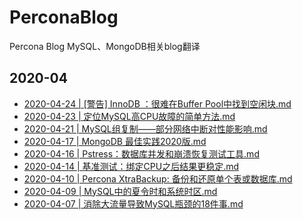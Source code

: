# PerconaBlog
Percona Blog MySQL、MongoDB相关blog翻译

## 2020-04
- [2020-04-24 | [警告] InnoDB ：很难在Buffer Pool中找到空闲块.md](https://github.com/lemontree8801/PerconaBlog/blob/master/2020-04/2020-04-24%20%7C%20%20%5B%E8%AD%A6%E5%91%8A%5D%20InnoDB%20%EF%BC%9A%E5%BE%88%E9%9A%BE%E5%9C%A8Buffer%20Pool%E4%B8%AD%E6%89%BE%E5%88%B0%E7%A9%BA%E9%97%B2%E5%9D%97.md)
- [2020-04-23 | 定位MySQL高CPU故障的简单方法.md](https://github.com/lemontree8801/PerconaBlog/blob/master/2020-04/2020-04-23%20%7C%20%E5%AE%9A%E4%BD%8DMySQL%E9%AB%98CPU%E6%95%85%E9%9A%9C%E7%9A%84%E7%AE%80%E5%8D%95%E6%96%B9%E6%B3%95.md)
- [2020-04-21 | MySQL组复制——部分网络中断对性能影响.md](https://github.com/lemontree8801/PerconaBlog/blob/master/2020-04/2020-04-21%20%7C%20MySQL%E7%BB%84%E5%A4%8D%E5%88%B6%E2%80%94%E2%80%94%E9%83%A8%E5%88%86%E7%BD%91%E7%BB%9C%E4%B8%AD%E6%96%AD%E5%AF%B9%E6%80%A7%E8%83%BD%E5%BD%B1%E5%93%8D.md)
- [2020-04-17 | MongoDB 最佳实践2020版.md](https://github.com/lemontree8801/PerconaBlog/blob/master/2020-04/2020-04-17%20%7C%20MongoDB%20%E6%9C%80%E4%BD%B3%E5%AE%9E%E8%B7%B52020%E7%89%88.md)
- [2020-04-16 | Pstress：数据库并发和崩溃恢复测试工具.md](https://github.com/lemontree8801/PerconaBlog/blob/master/2020-04/2020-04-16%20%7C%20Pstress%EF%BC%9A%E6%95%B0%E6%8D%AE%E5%BA%93%E5%B9%B6%E5%8F%91%E5%92%8C%E5%B4%A9%E6%BA%83%E6%81%A2%E5%A4%8D%E6%B5%8B%E8%AF%95%E5%B7%A5%E5%85%B7.md)
- [2020-04-14 | 基准测试：绑定CPU之后结果更稳定.md](https://github.com/lemontree8801/PerconaBlog/blob/master/2020-04/2020-04-14%20%7C%20%E5%9F%BA%E5%87%86%E6%B5%8B%E8%AF%95%EF%BC%9A%E7%BB%91%E5%AE%9ACPU%E4%B9%8B%E5%90%8E%E7%BB%93%E6%9E%9C%E6%9B%B4%E7%A8%B3%E5%AE%9A.md)
- [2020-04-10 | Percona XtraBackup: 备份和还原单个表或数据库.md](https://github.com/lemontree8801/PerconaBlog/blob/master/2020-04/2020-04-10%20%7C%20Percona%20XtraBackup:%20%E5%A4%87%E4%BB%BD%E5%92%8C%E8%BF%98%E5%8E%9F%E5%8D%95%E4%B8%AA%E8%A1%A8%E6%88%96%E6%95%B0%E6%8D%AE%E5%BA%93.md)
- [2020-04-09 | MySQL中的夏令时和系统时区.md](https://github.com/lemontree8801/PerconaBlog/blob/master/2020-04/2020-04-09%20%7C%20MySQL%E4%B8%AD%E7%9A%84%E5%A4%8F%E4%BB%A4%E6%97%B6%E5%92%8C%E7%B3%BB%E7%BB%9F%E6%97%B6%E5%8C%BA.md)
- [2020-04-07 | 消除大流量导致MySQL瓶颈的18件事.md](https://github.com/lemontree8801/PerconaBlog/blob/master/2020-04/2020-04-07%20%7C%20%E6%B6%88%E9%99%A4%E5%A4%A7%E6%B5%81%E9%87%8F%E5%AF%BC%E8%87%B4MySQL%E7%93%B6%E9%A2%88%E7%9A%8418%E4%BB%B6%E4%BA%8B.md)

